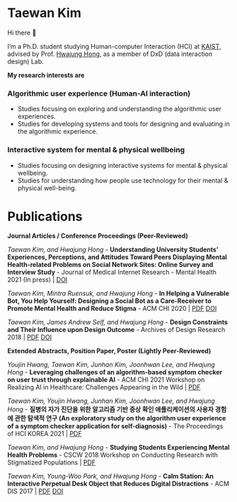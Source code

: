 # Taewan Kim
Hi there 👋

I’m a Ph.D. student studying Human-computer Interaction (HCI) at [KAIST](https://kaist.ac.kr), advised by Prof. [Hwajung Hong](https://hwajunghong.com), as a member of DxD (data interaction design) Lab.


**My research interests are**

### Algorithmic user experience (Human-AI interaction)
- Studies focusing on exploring and understanding the algorithmic user experiences.
- Studies for developing systems and tools for designing and evaluating in the algorithmic experience.

### Interactive system for mental & physical wellbeing
- Studies focusing on designing interactive systems for mental & physical wellbeing.
- Studies for understanding how people use technology for their mental & physical well-being.


# Publications

**Journal Articles / Conference Proceedings (Peer-Reviewed)**

*Taewan Kim, and Hwajung Hong* - **Understanding University Students’ Experiences, Perceptions, and Attitudes Toward Peers Displaying Mental Health-related Problems on Social Network Sites: Online Survey and Interview Study** - Journal of Medical Internet Research - Mental Health 2021 (In press) | [DOI](http://dx.doi.org/10.2196/23465)

*Taewan Kim, Mintra Ruensuk, and Hwajung Hong* - **In Helping a Vulnerable Bot, You Help Yourself: Designing a Social Bot as a Care-Receiver to Promote Mental Health and Reduce Stigma** - ACM CHI 2020 | [PDF](https://drive.google.com/file/d/1Mybrw_6DC98xS6KXUR0lcbENucuWuM3J/view) [DOI](https://dl.acm.org/doi/abs/10.1145/3313831.3376743)

*Taewan Kim, James Andrew Self, and Hwajung Hong* - **Design Constraints and Their Influence upon Design Outcome** - Archives of Design Research 2018 | [PDF](https://drive.google.com/file/d/14Bx8AF0Dts-Qta02l5SBD2ZOmWnF3dpl/view) [DOI](https://doi.org/10.15187/adr.2018.11.31.4.23)

**Extended Abstracts, Position Paper, Poster (Lightly Peer-Reviewed)**

*Youjin Hwang, Taewan Kim, Junhan Kim, Joonhwan Lee, and Hwajung Hong* - **Leveraging challenges of an algorithm-based symptom checker on user trust through explainable AI** - ACM CHI 2021 Workshop on Realizing AI in Healthcare: Challenges Appearing in the Wild | [PDF](https://drive.google.com/file/d/1Y2KLQmBRPKBEos1QYcaneLPwmISeb5-N/view)

*Taewan Kim, Youjin Hwang, Junhan Kim, Joonhwan Lee, and Hwajung Hong* - **질병의 자가 진단을 위한 알고리즘 기반 증상 확인 애플리케이션의 사용자 경험에 관한 탐색적 연구 (An exploratory study on the algorithm user experience of a symptom checker application for self-diagnosis)** - The Proceedings of HCI KOREA 2021 | [PDF](https://drive.google.com/file/d/1gG2XxffOtBx6ohDSFps8g2CNjHoY655q/view)

*Taewan Kim, and Hwajung Hong* - **Studying Students Experiencing Mental Health Problems** - CSCW 2018 Workshop on Conducting Research with Stigmatized Populations | [PDF](https://drive.google.com/file/d/1CHSTtNAiKYv0aA1ikpc4owbm_e_h2TzS/view)

*Taewan Kim, Young-Woo Park, and Hwajung Hong* - **Calm Station: An Interactive Perpetual Desk Object that Reduces Digital Distractions** - ACM DIS 2017 | [PDF](https://drive.google.com/file/d/1M6rPOFV3lEyjL5JPzq8seV9uUsFbycRH/view) [DOI](https://doi.org/10.1145/3064857.3079183)




